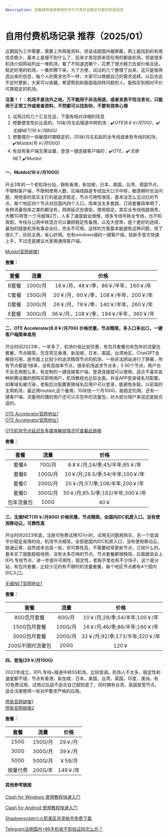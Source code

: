 ```yaml
---
description: 收集推荐值得使用的平价不贵并且稳定可靠的机场信息
---
```


# 自用付费机场记录 推荐（2025/01）

近期因为工作需要，需要上外网查资料，但该话题国内被屏蔽，网上能找到的有用信息极少，基本上是搜不到什么了，后来才发现原来现在用的都是机场，但是很多机场介绍网站列出一堆机场，看了不知道选哪个，花费了很大精力去查价格合适，稳定好用的机场，一番折腾下来，为了方便，试过的几个整理了出来，这只是我筛选出来的信息，每个人的需求也不一样，大家可以根据自己的需求选择，以后也会不定时更新，大家可以收藏，希望帮到和我面临同样问题的人，能购买到相对平价可靠稳定的机场。

**注意！！：机场不是法外之地，万不能用于非法用途，或者发表不恰当言论，只能用于正常工作或者查资料，不然都可以找到你，不要有侥幸心理**

1. 试用过的几个汇总在这，下面有相对详细的信息
2. 想要便宜性价比高的，10块/月左右隧道中转机场：✔&#xFE0F;_&#x4F;TE(8.8￥/月70G)_，✔&#xFE0F;_&#x65E0;痕NET(10￥/月80G)_
3. 想要偶尔一些敏感时期稳定的，20块/月左右起的全专线或者有专线的机场，✔&#xFE0F;_&#x4D;utdot(16￥/月100G)_
4. 有自有客户端无需设置，登录一键连接客户端的：✔&#xFE0F;_&#x4F;TE_，✔&#xFE0F;_&#x65E0;痕NET_,✔&#xFE0F;_&#x4D;utdot_

#### 一、Mutdot(16￥/月100G)

开业3年的一个老机场分站，拥有香港，新加坡，日本，美国，台湾，德国节点，不限制客户端，不限制使用人数，后端线路是专线加大口子中转，敏感期时也没问题，用他家的其实主打的是追求稳定，节点可用性很高，基本没怎么见过红的节点，每个地区四个节点对应国内四个入口，简单没太多套路，订阅套餐简单明了，各种流量倍率之类的都没有，网络延迟也很低，使用稳定。其实全专线线路很贵，大概1G带宽一个月就得2万，人多了速度就会很慢，很多专线号称全专线，也不知真假，专线与公网中转混合可以兼顾稳定性备用，以及大宽带，是个更好的选择，最怕的就是机场有事会全红，完全不可用，这样的方案基本能避免这种问题，用了很久了，目前主用，省心好用。也有windows端的一键客户端，给新手首次快速上手，不过还是建议大家用通用客户端。

[Mutdot官网链接1](https://user.mutdot.com/sec.html#/register?code=jbeHddjH)

**套餐：**

|  套餐 |   流量   |              价格             |
| :-: | :----: | :-------------------------: |
| B套餐 | 100G/月 |  16￥/月，48￥/季，86￥/半年，160￥/年  |
| C套餐 | 150G/月 |  20￥/月，60￥/季，108￥/半年，200￥/年 |
| D套餐 | 200G/月 |  26￥/月，78￥/季，140￥/半年，260￥/年 |
| E套餐 | 300G/月 | 36￥/月，108￥/季，194￥/半年，360￥/年 |

#### 二、OTE Accelerator(8.8￥/月70G) 价格优惠，节点精简，多入口多出口，一键客户端简单易用

开业时间2023年，一年多了，机场价格比较优惠，有包月套餐也有包年的流量包套餐，节点精简，包含常见香港，新加坡，日本，美国，台湾地区，ChatGPT全解锁可用，是市面上比较少的追求精简节点的机场，一些非法网站进行了屏蔽，所有节点都是1倍率，没有高倍率节点，很多机场追求节点多，5 60个节点，用户也不会去用那么多。有定制的一键连接客户端，登录连接就可以使用，适合不喜欢各种折腾设置的想购买即用用户，机场教程也比较全面。并且APP登录域名可配置，如果域名被污染，老板后台配置更换域名后用户可以登录，能避免失联。以前我的主用机场，最近用mutdot,这个备用，10块钱一个月100G，能稳定的用，还有一键客户端，流量用的慢的用户还可以买包年的流量包，对大部分用户来说还是挺合适的。

[OTE Accelerator官网地址1](https://uso.oteacc.org/passport.html#/register?code=NJ0rQD4l)\
[OTE Accelerator官网地址1](https://ust.oteacc.org/passport.html#/register?code=NJ0rQD4l)

[OTE机场节点延迟及多媒体解锁情况可查看此链接](https://www.openwayz.com/OTE/)

**套餐：**

|   套餐  |   流量   |             价格             |
| :---: | :----: | :------------------------: |
|  套餐A  |  70G/月 |   8.8￥/月;24/季;45/半年;85￥/年  |
|  套餐B  | 100G/月 |  10￥/月;28.5/季;54/半年;100￥/年 |
|  套餐C  | 200G/月 |  20￥/月;57/季;108/半年;200￥/年  |
|  套餐D  | 300G/月 | 30￥/月;85.5/季;162/半年;300￥/年 |
| 包年流量包 |  100G  |             40￥            |

#### 三、无痕NET(10￥/月80G) 价格优惠，节点精简，全国内IDC机房入口，没有使用移动云，可靠性高

开业时间2023年底，注册可免费试用1G1小时，试用无问题再购买，另一个低调平价稳定易用的站，机场节点精简，全部是国内IDC机房入口，没有使用移动云，联通云等，自然成本也高一些，但可靠性高，不需要经常更新节点，订阅什么的，基本买了就能稳稳地用，没有太多花哨的节点，节点套餐都很精简，后面据说会上IEPL专线节点，进一步提升可用性，稳定性，老板手里也有不少场子，这个是分站，有包月套餐，比较少见的有不限时的流量套餐，每个地区节点都有4个国内IDC入口。

[无痕NET官网地址1](https://us.wuhenlink.cc/pass.html#/register?code=bv1QpNiK)

**套餐：**

|     套餐     |   流量   |            价格            |
| :--------: | :----: | :----------------------: |
|   80G包月套餐  |  80G/月 |  10￥/月;28/季;54/半年;100￥/年 |
|  150G包月套餐  | 100G/月 |  16￥/月;46/季;86/半年;160￥/年 |
|  300G包月套餐  | 200G/月 | 32￥/月;92/季;173/半年;320￥/年 |
| 200G不限时流量包 |  200G  |           120￥           |

#### 四、悠兔(29￥/月150G)

2022年成立，IEPL专线+隧道中转SS机场，比较低调。机场人不太多，稳定性和速度都不错，节点有香港，新加坡，日本，美国，台湾，英国，印度，澳洲。有1G免费试用，试用过后适不适合自己就知道了，同时拥有台湾，英国家宽节点，适合注册使用一些对IP要求严格的应用。

[悠兔官网链接1](https://youtu6.shop/#/register?code=7G2Hi8Lb)\
[悠兔官网链接2](https://youtunice.com/?path=register\&code=7G2Hi8Lb)

**套餐：**

|  套餐  |   流量   |   价格   |
| :--: | :----: | :----: |
| 150G | 150G/月 |  29￥/月 |
| 300G | 300G/月 |  39￥/月 |
| 500G | 500G/月 |  ￥59/月 |
| 按量付费 | 200G/年 | 149￥/年 |

#### 其他参考链接

[Clash for Windows 使用教程快速入门](https://clashwin.org/)

[Clash for Android 使用教程快速入门](https://clashwin.org/clashforandroid/)&#x20;

[Shadowrocket小火箭美区共享帐号免费下载](https://clashwin.org/shadowrocket/)

[Telegram注册国内+86手机收不到验证码怎么办？](https://clashwin.org/telegramregister/)
